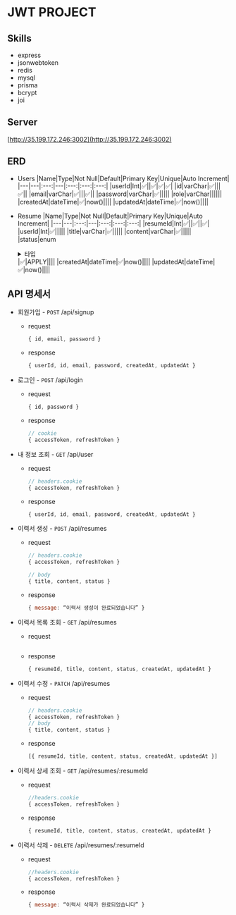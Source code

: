 # JWT PROJECT

## Skills

- express
- jsonwebtoken
- redis
- mysql
- prisma
- bcrypt
- joi

## Server
[http://35.199.172.246:3002](http://35.199.172.246:3002)

## ERD
- Users
    |Name|Type|Not Null|Default|Primary Key|Unique|Auto Increment|
    |---|---|:---:|---|:---:|:---:|:---:|
    |userId|Int|✅||✅|✅|✅|
    |id|varChar|✅|||✅||
    |email|varChar|✅|||✅||
    |password|varChar|✅|||||
    |role|varChar||||||
    |createdAt|dateTime|✅|now()||||
    |updatedAt|dateTime|✅|now()||||
    
- Resume
    |Name|Type|Not Null|Default|Primary Key|Unique|Auto Increment|
    |---|---|:---:|---|:---:|:---:|:---:|
    |resumeId|Int|✅||✅||✅|
    |userId|Int|✅|||||
    |title|varChar|✅|||||
    |content|varChar|✅|||||
    |status|enum<details><summary>타입</summary><div>APPLY</div><div>DROP</div><div>PASS</div><div>INTERVIEW1</div><div>INTERVIEW2</div><div>FINAL_PASS</div></details>|✅|APPLY||||
    |createdAt|dateTime|✅|now()||||
    |updatedAt|dateTime|✅|now()||||

## API 명세서

- 회원가입 - `POST` /api/signup

  - request
    ```js
    { id, email, password }
    ```
  - response
    ```js
    { userId, id, email, password, createdAt, updatedAt }
    ```

- 로그인 - `POST` /api/login

  - request
    ```js
    { id, password }
    ```
  - response

    ```js
    // cookie
    { accessToken, refreshToken }
    ```

- 내 정보 조회 - `GET` /api/user

  - request

    ```js
    // headers.cookie
    { accessToken, refreshToken }
    ```

  - response
    ```js
    { userId, id, email, password, createdAt, updatedAt }
    ```

- 이력서 생성 - `POST` /api/resumes

  - request
    ```js
    // headers.cookie
    { accessToken, refreshToken }

    // body
    { title, content, status }
    ```
  - response
    ```js
    { message: “이력서 생성이 완료되었습니다” }
    ```

- 이력서 목록 조회 - `GET` /api/resumes

  - request
    ```js

    ```
  - response
    ```js
    { resumeId, title, content, status, createdAt, updatedAt }
    ```

- 이력서 수정 - `PATCH` /api/resumes

  - request
    ```js
    // headers.cookie
    { accessToken, refreshToken }
    // body
    { title, content, status }
    ```
  - response
    ```js
    [{ resumeId, title, content, status, createdAt, updatedAt }]
    ```

- 이력서 상세 조회 - `GET` /api/resumes/:resumeId

  - request
    ```js
    //headers.cookie
    { accessToken, refreshToken }
    ```
  - response
    ```js
    { resumeId, title, content, status, createdAt, updatedAt }
    ```

- 이력서 삭제 - `DELETE` /api/resumes/:resumeId
  - request
    ```js
    //headers.cookie
    { accessToken, refreshToken }
    ```
  - response
    ```js
    { message: “이력서 삭제가 완료되었습니다” }
    ```
